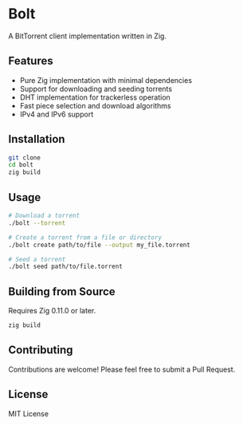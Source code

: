 # Bolt

A BitTorrent client implementation written in Zig.

## Features

- Pure Zig implementation with minimal dependencies
- Support for downloading and seeding torrents
- DHT implementation for trackerless operation
- Fast piece selection and download algorithms
- IPv4 and IPv6 support

## Installation

```bash
git clone 
cd bolt
zig build
```

## Usage

```bash
# Download a torrent
./bolt --torrent 

# Create a torrent from a file or directory
./bolt create path/to/file --output my_file.torrent

# Seed a torrent
./bolt seed path/to/file.torrent
```

## Building from Source

Requires Zig 0.11.0 or later.

```bash
zig build
```

## Contributing

Contributions are welcome! Please feel free to submit a Pull Request.

## License

MIT License

